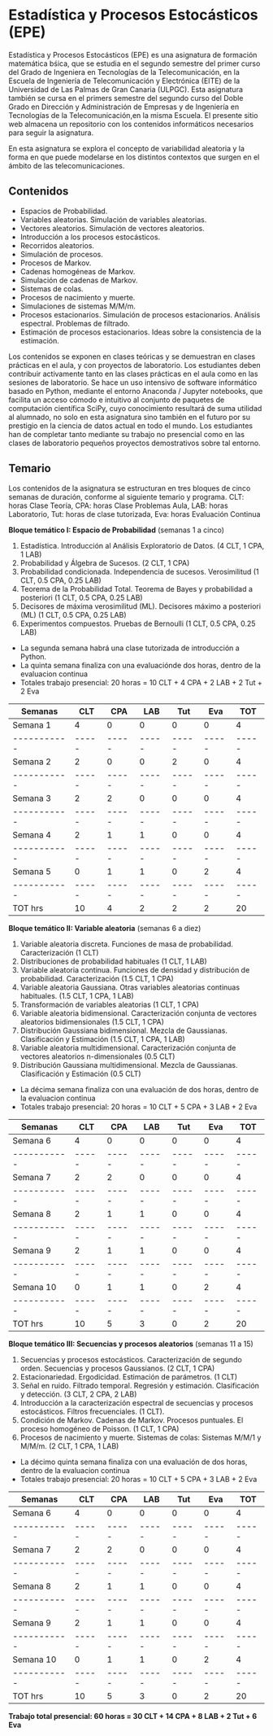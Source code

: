 # Estadística y Procesos Estocásticos (EPE)

Estadística y Procesos Estocásticos (EPE) es una asignatura de formación matemática bśica, que se estudia en el segundo semestre del primer curso del Grado de Ingeniera en Tecnologías de la Telecomunicación, en la Escuela de Ingeniería de Telecomunicación y Electrónica (EITE) de la Universidad de Las Palmas de Gran Canaria (ULPGC). Esta asignatura también se cursa en el primers semestre del segundo curso del Doble Grado en Dirección y Administración de Empresas y de Ingeniería en Tecnologías de la Telecomunicación,en la misma Escuela. El presente sitio web almacena un repositorio con los contenidos informáticos necesarios para seguir la asignatura.

En esta asignatura se explora el concepto de variabilidad aleatoria y la forma en que puede modelarse en los distintos contextos que surgen en el ámbito de las telecomunicaciones. 

## Contenidos

* Espacios de Probabilidad. 
* Variables aleatorias. Simulación de variables aleatorias. 
* Vectores aleatorios. Simulación de vectores aleatorios. 
* Introducción a los procesos estocásticos. 
* Recorridos aleatorios. 
* Simulación de procesos. 
* Procesos de Markov. 
* Cadenas homogéneas de Markov. 
* Simulación de cadenas de Markov. 
* Sistemas de colas. 
* Procesos de nacimiento y muerte. 
* Simulaciones de sistemas M/M/m. 
* Procesos estacionarios. Simulación de procesos estacionarios. Análisis espectral. Problemas de filtrado. 
* Estimación de procesos estacionarios. Ideas sobre la consistencia de la estimación.

Los contenidos se exponen en clases teóricas y se demuestran en clases prácticas en el aula, y con proyectos de laboratorio. Los estudiantes deben contribuir activamente tanto en las clases prácticas en el aula como en las sesiones de laboratorio. Se hace un uso intensivo de software informático basado en Python, mediante el entorno Anaconda / Jupyter notebooks, que facilita un acceso cómodo e intuitivo al conjunto de paquetes de computación científica SciPy, cuyo conocimiento resultará de suma utilidad al alumnado, no solo en esta asignatura sino también en el futuro por su prestigio en la ciencia de datos actual en todo el mundo. Los estudiantes han de completar tanto mediante su trabajo no presencial como en las clases de laboratorio pequeños proyectos demostrativos sobre tal entorno.

## Temario

Los contenidos de la asignatura se estructuran en tres bloques de cinco semanas de duración, conforme al siguiente temario y programa. CLT: horas Clase Teoría, CPA: horas Clase Problemas Aula, LAB: horas Laboratorio, Tut: horas de clase tutorizada, Eva: horas Evaluación Continua

**Bloque temático I: Espacio de Probabilidad** (semanas 1 a cinco)
1. Estadística. Introducción al Análisis Exploratorio de Datos. (4 CLT, 1 CPA, 1 LAB)
2. Probabilidad y Álgebra de Sucesos. (2 CLT, 1 CPA)
3. Probabilidad condicionada. Independencia de sucesos. Verosimilitud (1 CLT, 0.5 CPA, 0.25 LAB) 
4. Teorema de la Probabilidad Total. Teorema de Bayes y probabilidad a posteriori (1 CLT, 0.5 CPA, 0.25 LAB)
5. Decisores de máxima verosimilitud (ML). Decisores máximo a posteriori (ML) (1 CLT, 0.5 CPA, 0.25 LAB)
6. Experimentos compuestos. Pruebas de Bernoulli (1 CLT, 0.5 CPA, 0.25 LAB)

- La segunda semana habrá una clase tutorizada de introducción a Python.
- La quinta semana finaliza con una evaluaciónde dos horas, dentro de la evaluacion continua
- Totales trabajo presencial: 20 horas = 10 CLT + 4 CPA + 2 LAB + 2 Tut + 2 Eva

| Semanas   | CLT | CPA | LAB | Tut | Eva | TOT |
|-----------|-----|-----|-----|-----|-----|-----|
| Semana 1  |  4  |  0  |  0  |  0  |  0  |  4  |
|-----------|-----|-----|-----|-----|-----|-----|
| Semana 2  |  2  |  0  |  0  |  2  |  0  |  4  |
|-----------|-----|-----|-----|-----|-----|-----|
| Semana 3  |  2  |  2  |  0  |  0  |  0  |  4  |
|-----------|-----|-----|-----|-----|-----|-----|
| Semana 4  |  2  |  1  |  1  |  0  |  0  |  4  |
|-----------|-----|-----|-----|-----|-----|-----|
| Semana 5  |  0  |  1  |  1  |  0  |  2  |  4  |
|-----------|-----|-----|-----|-----|-----|-----|
|  TOT hrs  | 10  |  4  |  2  |  2  |  2  | 20  |


**Bloque temático II: Variable aleatoria** (semanas 6 a diez)
1. Variable aleatoria discreta. Funciones de masa de probabilidad. Caracterización (1 CLT)
2. Distribuciones de probabilidad habituales (1 CLT, 1 LAB)
3. Variable aleatoria continua. Funciones de densidad y distribución de probabilidad. Caracterización (1.5 CLT, 1 CPA)
4. Variable aleatoria Gaussiana. Otras variables aleatorias continuas habituales. (1.5 CLT, 1 CPA, 1 LAB)
5. Transformación de variables aleatorias (1 CLT, 1 CPA)
6. Variable aleatoria bidimensional. Caracterización conjunta de vectores aleatorios bidimensionales (1.5 CLT, 1 CPA)
7. Distribución Gaussiana bidimensional. Mezcla de Gaussianas. Clasificación y Estimación (1.5 CLT, 1 CPA, 1 LAB)
8. Variable aleatoria multidimensional. Caracterización conjunta de vectores aleatorios n-dimensionales (0.5 CLT)
9. Distribución Gaussiana multidimensional. Mezcla de Gaussianas. Clasificación y Estimación (0.5 CLT)

- La décima semana finaliza con una evaluación de dos horas, dentro de la evaluacion continua
- Totales trabajo presencial: 20 horas = 10 CLT + 5 CPA + 3 LAB + 2 Eva

| Semanas   | CLT | CPA | LAB | Tut | Eva | TOT |
|-----------|-----|-----|-----|-----|-----|-----|
| Semana 6  |  4  |  0  |  0  |  0  |  0  |  4  |
|-----------|-----|-----|-----|-----|-----|-----|
| Semana 7  |  2  |  2  |  0  |  0  |  0  |  4  |
|-----------|-----|-----|-----|-----|-----|-----|
| Semana 8  |  2  |  1  |  1  |  0  |  0  |  4  |
|-----------|-----|-----|-----|-----|-----|-----|
| Semana 9  |  2  |  1  |  1  |  0  |  0  |  4  |
|-----------|-----|-----|-----|-----|-----|-----|
| Semana 10 |  0  |  1  |  1  |  0  |  2  |  4  |
|-----------|-----|-----|-----|-----|-----|-----|
|  TOT hrs  | 10  |  5  |  3  |  0  |  2  | 20  |


**Bloque temático III: Secuencias y procesos aleatorios** (semanas 11 a 15)
1. Secuencias y procesos estocásticos. Caracterización de segundo orden. Secuencias y procesos Gaussianos. (2 CLT, 1 CPA)
2. Estacionariedad. Ergodicidad. Estimación de parámetros. (1 CLT)
3. Señal en ruido. Filtrado temporal. Regresión y estimación. Clasificación y detección. (3 CLT, 2 CPA, 2 LAB)
4. Introducción a la caracterización espectral de secuencias y procesos estocásticos. Filtros frecuenciales. (1 CLT).
5. Condición de Markov. Cadenas de Markov. Procesos puntuales. El proceso homogéneo de Poisson. (1 CLT, 1 CPA)
6. Procesos de nacimiento y muerte. Sistemas de colas: Sistemas M/M/1 y M/M/m. (2 CLT, 1 CPA, 1 LAB)

- La décimo quinta semana finaliza con una evaluación de dos horas, dentro de la evaluacion continua
- Totales trabajo presencial: 20 horas = 10 CLT + 5 CPA + 3 LAB + 2 Eva

| Semanas   | CLT | CPA | LAB | Tut | Eva | TOT |
|-----------|-----|-----|-----|-----|-----|-----|
| Semana 6  |  4  |  0  |  0  |  0  |  0  |  4  |
|-----------|-----|-----|-----|-----|-----|-----|
| Semana 7  |  2  |  2  |  0  |  0  |  0  |  4  |
|-----------|-----|-----|-----|-----|-----|-----|
| Semana 8  |  2  |  1  |  1  |  0  |  0  |  4  |
|-----------|-----|-----|-----|-----|-----|-----|
| Semana 9  |  2  |  1  |  1  |  0  |  0  |  4  |
|-----------|-----|-----|-----|-----|-----|-----|
| Semana 10 |  0  |  1  |  1  |  0  |  2  |  4  |
|-----------|-----|-----|-----|-----|-----|-----|
|  TOT hrs  | 10  |  5  |  3  |  0  |  2  | 20  |


**Trabajo total presencial: 60 horas = 30 CLT + 14 CPA + 8 LAB + 2 Tut + 6 Eva**
